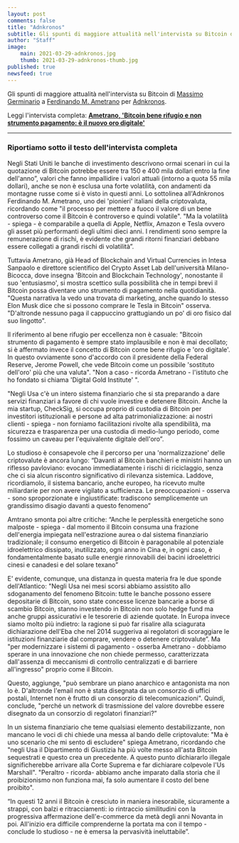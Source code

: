 ```yaml
---
layout: post
comments: false
title: "Adnkronos"
subtitle: Gli spunti di maggiore attualità nell'intervista su Bitcoin di Massimo Germinario a Ferdinando M. Ametrano per Adnkronos.
author: "Staff"
image:
    main: 2021-03-29-adnkronos.jpg
    thumb: 2021-03-29-adnkronos-thumb.jpg
published: true
newsfeed: true
---
```


Gli spunti di maggiore attualità nell'intervista su Bitcoin di [Massimo Germinario](https://www.linkedin.com/in/ACoAAAVX2A0BzJK07kxlUxlziHx6IfM2zBiPFT0?lipi=urn%3Ali%3Apage%3Ad_flagship3_detail_base%3BlUQFtLhPQpSuoUN06B3CRA%3D%3D) a [Ferdinando M. Ametrano](https://ametrano.net/) per [Adnkronos](https://www.adnkronos.com/).

Leggi l'intervista completa: [**Ametrano, 'Bitcoin bene rifugio e non strumento pagamento: è il nuovo oro digitale'**](https://www.adnkronos.com/ametrano-bitcoin-bene-rifugio-e-non-strumento-pagamento-e-il-nuovo-oro-digitale_7JQNHUC0iUPOlzoFyO4zpb)

---

### Riportiamo sotto il testo dell'intervista completa

Negli Stati Uniti le banche di investimento descrivono ormai scenari in cui la quotazione di Bitcoin potrebbe essere tra 150 e 400 mila dollari entro la fine dell'anno”, valori che fanno impallidire i valori attuali (intorno a quota 55 mila dollari), anche se non è esclusa una forte volatilità, con andamenti da montagne russe come si è visto in questi anni. Lo sottolinea all'Adnkronos Ferdinando M. Ametrano, uno dei 'pionieri' italiani della criptovaluta, ricordando come "il processo per mettere a fuoco il valore di un bene controverso come il Bitcoin è controverso e quindi volatile". "Ma la volatilità - spiega - è comparabile a quella di Apple, Netflix, Amazon e Tesla ovvero gli asset più performanti degli ultimi dieci anni. I rendimenti sono sempre la remunerazione di rischi, è evidente che grandi ritorni finanziari debbano essere collegati a grandi rischi di volatilità”.

Tuttavia Ametrano, già Head of Blockchain and Virtual Currencies in Intesa Sanpaolo e direttore scientifico del Crypto Asset Lab dell'università Milano-Bicocca, dove insegna 'Bitcoin and Blockchain Technology', nonostante il suo 'entusiasmo', si mostra scettico sulla possibilità che in tempi brevi il Bitcoin possa diventare uno strumento di pagamento nella quotidianità. "Questa narrativa la vedo una trovata di marketing, anche quando lo stesso Elon Musk dice che si possono comprare le Tesla in Bitcoin" osserva. "D'altronde nessuno paga il cappuccino grattugiando un po' di oro fisico dal suo lingotto".

Il riferimento al bene rifugio per eccellenza non è casuale: "Bitcoin strumento di pagamento è sempre stato implausibile e non è mai decollato; si è affermato invece il concetto di Bitcoin come bene rifugio e 'oro digitale'. In questo ovviamente sono d'accordo con il presidente della Federal Reserve, Jerome Powell, che vede Bitcoin come un possibile 'sostituto dell'oro' più che una valuta". "Non a caso - ricorda Ametrano - l'istituto che ho fondato si chiama 'Digital Gold Institute' ".

"Negli Usa c'è un intero sistema finanziario che si sta preparando a dare servizi finanziari a favore di chi vuole investire e detenere Bitcoin. Anche la mia startup, CheckSig, si occupa proprio di custodia di Bitcoin per investitori istituzionali e persone ad alta patrimonializzazione: ai nostri clienti - spiega - non forniamo facilitazioni rivolte alla spendibilità, ma sicurezza e trasparenza per una custodia di medio-lungo periodo, come fossimo un caveau per l'equivalente digitale dell'oro”.

Lo studioso è consapevole che il percorso per una 'normalizzazione' delle criptovalute è ancora lungo: “Davanti al Bitcoin banchieri e ministri hanno un riflesso pavloviano: evocano immediatamente i rischi di riciclaggio, senza che ci sia alcun riscontro significativo di rilevanza sistemica. Laddove, ricordiamolo, il sistema bancario, anche europeo, ha ricevuto multe miliardarie per non avere vigilato a sufficienza. Le preoccupazioni - osserva - sono sproporzionate e ingiustificate: tradiscono semplicemente un grandissimo disagio davanti a questo fenomeno”

Amtrano smonta poi altre critiche: “Anche le perplessità energetiche sono malposte - spiega - dal momento il Bitcoin consuma una frazione dell'energia impiegata nell'estrazione aurea o dal sistema finanziario tradizionale; il consumo energetico di Bitcoin è paragonabile al potenziale idroelettrico dissipato, inutilizzato, ogni anno in Cina e, in ogni caso, è fondamentalmente basato sulle energie rinnovabili dei bacini idroelettrici cinesi e canadesi e del solare texano”

E' evidente, comunque, una distanza in questa materia fra le due sponde dell'Atlantico: "Negli Usa nei mesi scorsi abbiamo assistito allo sdoganamento del fenomeno Bitcoin: tutte le banche possono essere depositarie di Bitcoin, sono state concesse licenze bancarie a borse di scambio Bitcoin, stanno investendo in Bitcoin non solo hedge fund ma anche gruppi assicurativi e le tesorerie di aziende quotate. In Europa invece siamo molto più indietro: la ragione si può far risalire alla sciagurata dichiarazione dell'Eba che nel 2014 suggeriva ai regolatori di scoraggiare le istituzioni finanziarie dal comprare, vendere o detenere criptovalute”. Ma "per modernizzare i sistemi di pagamento - osserba Ametrano - dobbiamo sperare in una innovazione che non chiede permesso, caratterizzata dall'assenza di meccanismi di controllo centralizzati e di barriere all'ingresso" proprio come il Bitcoin.

Questo, aggiunge, "può sembrare un piano anarchico e antagonista ma non lo è. D'altronde l'email non è stata disegnata da un consorzio di uffici postali, Internet non è frutto di un consorzio di telecomunicazioni". Quindi, conclude, "perché un network di trasmissione del valore dovrebbe essere disegnato da un consorzio di regolatori finanziari?”

In un sistema finanziario che teme qualsiasi elemento destabilizzante, non mancano le voci di chi chiede una messa al bando delle criptovalute: "Ma è uno scenario che mi sento di escludere" spiega Ametrano, ricordando che "negli Usa il Dipartimento di Giustizia ha più volte messo all'asta Bitcoin sequestrati e questo crea un precedente. A questo punto dichiararlo illegale significherebbe arrivare alla Corte Suprema e far dichiarare colpevole l'Us Marshall". "Peraltro - ricorda- abbiamo anche imparato dalla storia che il proibizionismo non funziona mai, fa solo aumentare il costo del bene proibito".

“In questi 12 anni il Bitcoin è cresciuto in maniera inesorabile, sicuramente a strappi, con balzi e ritracciamenti: io rintraccio similitudini con la progressiva affermazione dell'e-commerce da metà degli anni Novanta in poi. All'inizio era difficile comprenderne la portata ma con il tempo - conclude lo studioso - ne è emersa la pervasività ineluttabile”.
